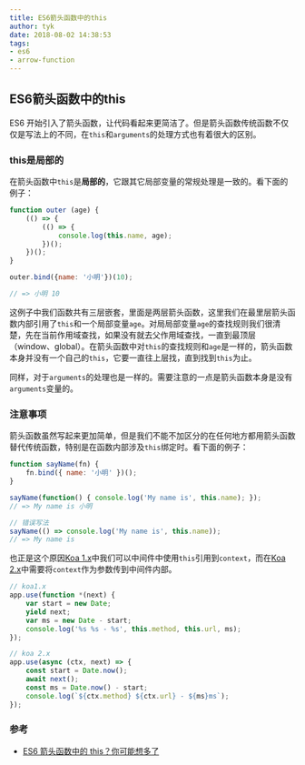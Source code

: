 ```yaml
---
title: ES6箭头函数中的this
author: tyk
date: 2018-08-02 14:38:53
tags: 
- es6
- arrow-function
---
```

## ES6箭头函数中的this

ES6 开始引入了箭头函数，让代码看起来更简洁了。但是箭头函数传统函数不仅仅是写法上的不同，在`this`和`arguments`的处理方式也有着很大的区别。

### this是局部的
在箭头函数中`this`是**局部的**，它跟其它局部变量的常规处理是一致的。看下面的例子：

``` javascript 
function outer (age) {
    (() => {
        (() => {
            console.log(this.name, age);
        })();
    })();
}

outer.bind({name: '小明'})(10);

// => 小明 10
```

这例子中我们函数共有三层嵌套，里面是两层箭头函数，这里我们在最里层箭头函数内部引用了`this`和一个局部变量`age`。对局局部变量`age`的查找规则我们很清楚，先在当前作用域查找，如果没有就去父作用域查找，一直到最顶层（window、global）。在箭头函数中对`this`的查找规则和`age`是一样的，箭头函数本身并没有一个自己的`this`，它要一直往上层找，直到找到`this`为止。

同样，对于`arguments`的处理也是一样的。需要注意的一点是箭头函数本身是没有`arguments`变量的。


### 注意事项
箭头函数虽然写起来更加简单，但是我们不能不加区分的在任何地方都用箭头函数替代传统函数，特别是在函数内部涉及`this`绑定时。看下面的例子：

``` javascript
function sayName(fn) {
    fn.bind({ name: '小明' })();
}

sayName(function() { console.log('My name is', this.name); });
// => My name is 小明

// 错误写法
sayName(() => console.log('My name is', this.name));
// => My name is 
```

也正是这个原因[Koa 1.x](https://github.com/koajs/koa/tree/v1.x)中我们可以中间件中使用`this`引用到`context`，而在[Koa 2.x](https://github.com/koajs/koa/tree/2.0.0)中需要将`context`作为参数传到中间件内部。

``` javascript
// koa1.x
app.use(function *(next) {
    var start = new Date;
    yield next;
    var ms = new Date - start;
    console.log('%s %s - %s', this.method, this.url, ms);
});

// koa 2.x
app.use(async (ctx, next) => {
    const start = Date.now();
    await next();
    const ms = Date.now() - start;
    console.log(`${ctx.method} ${ctx.url} - ${ms}ms`);
});
```

### 参考
- [ES6 箭头函数中的 this？你可能想多了](https://www.cnblogs.com/vajoy/p/4902935.html)